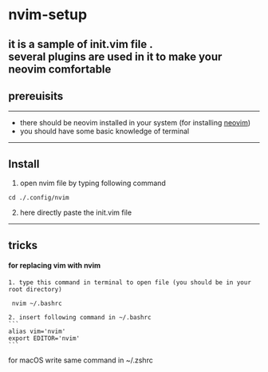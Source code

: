 # nvim-setup
it is a sample of init.vim file . <br/>
several plugins are used in it to make your neovim comfortable<br/> 
----------------------------------------------------
## prereuisits
-------------------------------------------------------------
* there should be neovim installed in your system 
(for installing [neovim](https://github.com/neovim/neovim))
* you should have some basic knowledge of terminal  
-----------------------------------------------------------------

## Install
1. open nvim file by typing following command 
```
cd ./.config/nvim
```
2. here directly paste the init.vim file

-------------------------------------------------------------
## tricks
#### for replacing vim with nvim 
    1. type this command in terminal to open file (you should be in your root directory)
  ``` 
   nvim ~/.bashrc
   ```
    2. insert following command in ~/.bashrc
    ``` 
    alias vim='nvim'
    export EDITOR='nvim'
    ```
for macOS write same command in ~/.zshrc
